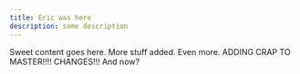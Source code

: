 ```yaml
---
title: Eric was here
description: some description
---
```

Sweet content goes here. More stuff added. Even more. ADDING CRAP TO MASTER!!!! CHANGES!!! And now?
